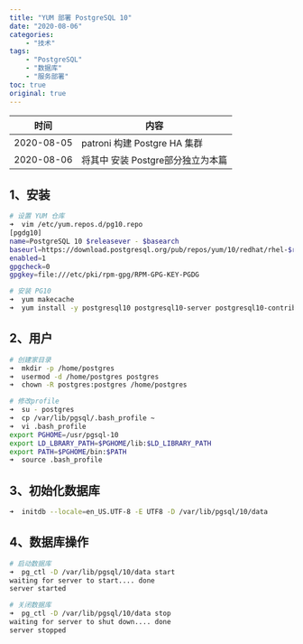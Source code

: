 ```yaml
---
title: "YUM 部署 PostgreSQL 10"
date: "2020-08-06"
categories:
    - "技术"
tags:
    - "PostgreSQL"
    - "数据库"
    - "服务部署"
toc: true
original: true
---
```


| 时间       | 内容                              |
| ---------- | --------------------------------- |
| 2020-08-05 | patroni 构建 Postgre HA 集群      |
| 2020-08-06 | 将其中 安装 Postgre部分独立为本篇 |

## 1、安装

``` zsh
# 设置 YUM 仓库
➜  vim /etc/yum.repos.d/pg10.repo
[pgdg10]
name=PostgreSQL 10 $releasever - $basearch
baseurl=https://download.postgresql.org/pub/repos/yum/10/redhat/rhel-$releasever-$basearch
enabled=1
gpgcheck=0
gpgkey=file:///etc/pki/rpm-gpg/RPM-GPG-KEY-PGDG

# 安装 PG10
➜  yum makecache
➜  yum install -y postgresql10 postgresql10-server postgresql10-contrib
```

## 2、用户

``` zsh
# 创建家目录
➜  mkdir -p /home/postgres
➜  usermod -d /home/postgres postgres
➜  chown -R postgres:postgres /home/postgres

# 修改profile
➜  su - postgres
➜  cp /var/lib/pgsql/.bash_profile ~
➜  vi .bash_profile
export PGHOME=/usr/pgsql-10
export LD_LBRARY_PATH=$PGHOME/lib:$LD_LIBRARY_PATH
export PATH=$PGHOME/bin:$PATH
➜  source .bash_profile
```

## 3、初始化数据库

``` zsh
➜  initdb --locale=en_US.UTF-8 -E UTF8 -D /var/lib/pgsql/10/data
```

## 4、数据库操作

``` zsh
# 启动数据库
➜  pg_ctl -D /var/lib/pgsql/10/data start
waiting for server to start.... done
server started

# 关闭数据库
➜  pg_ctl -D /var/lib/pgsql/10/data stop
waiting for server to shut down.... done
server stopped
```
